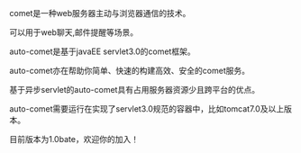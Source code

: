 ﻿comet是一种web服务器主动与浏览器通信的技术。

可以用于web聊天,邮件提醒等场景。


auto-comet是基于javaEE servlet3.0的comet框架。

auto-comet亦在帮助你简单、快速的构建高效、安全的comet服务。


基于异步servlet的auto-comet具有占用服务器资源少且跨平台的优点。


auto-comet需要运行在实现了servlet3.0规范的容器中，比如tomcat7.0及以上版本。


目前版本为1.0bate，欢迎你的加入！




